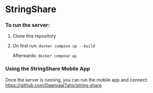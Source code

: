 # StringShare



### To run the server:

1. Clone this repository

2. On first run: ```docker compose up --build```

   Afterwards: ```docker compose up```

### Using the StringShare Mobile App

Once the server is running, you can run the mobile app and connect: https://github.com/DaanyaalTahir/string-share


